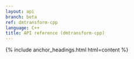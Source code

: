 ```yaml
---
layout: api
branch: beta
ref: dmtransform-cpp
language: C++
title: API reference (dmtransform-cpp)
---
```

{% include anchor_headings.html html=content %}